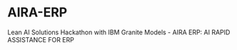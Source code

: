 # AIRA-ERP
Lean AI Solutions Hackathon with IBM Granite Models  - AIRA ERP: AI RAPID ASSISTANCE FOR ERP
